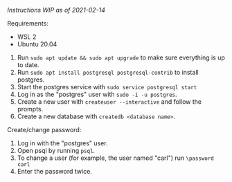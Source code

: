_Instructions WIP as of 2021-02-14_

Requirements:
- WSL 2
- Ubuntu 20.04

1. Run `sudo apt update && sudo apt upgrade` to make sure everything is up to date.
2. Run `sudo apt install postgresql postgresql-contrib` to install postgres.
3. Start the postgres service with `sudo service postgresql start`
4. Log in as the "postgres" user with `sudo -i -u postgres`.
5. Create a new user with `createuser --interactive` and follow the prompts.
6. Create a new database with `createdb <database name>`.

Create/change password:

1. Log in with the "postgres" user.
2. Open psql by running `psql`.
3. To change a user (for example, the user named "carl") run `\password carl`
4. Enter the password twice.
